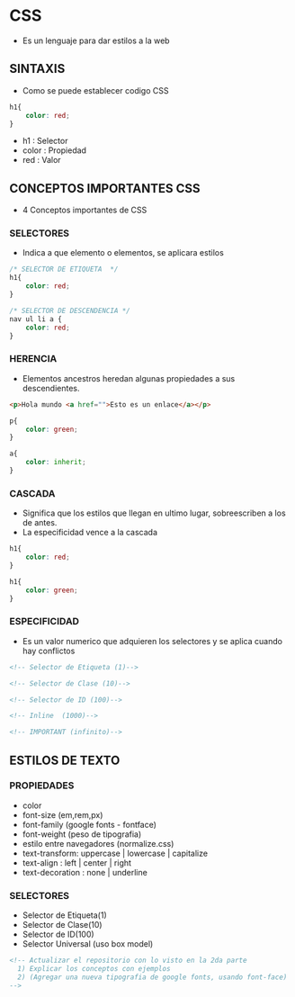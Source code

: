# CSS 

- Es un lenguaje para dar estilos a la web

## SINTAXIS

- Como se puede establecer codigo CSS

```css
h1{
    color: red;
}
```
- h1 : Selector
- color : Propiedad
- red : Valor

## CONCEPTOS IMPORTANTES CSS

- 4 Conceptos importantes de CSS

### SELECTORES

- Indica a que elemento o elementos, se aplicara estilos

```css
/* SELECTOR DE ETIQUETA  */
h1{
    color: red;
}

/* SELECTOR DE DESCENDENCIA */
nav ul li a {
    color: red;
}
```

### HERENCIA

- Elementos ancestros heredan algunas propiedades a sus descendientes.

```html 
<p>Hola mundo <a href="">Esto es un enlace</a></p>
```

```css
p{
    color: green;
}

a{
    color: inherit;
}
```

### CASCADA

- Significa que los estilos que llegan en ultimo lugar, sobreescriben a los de antes.
- La especificidad vence a la cascada

```css
h1{
    color: red;
}

h1{
    color: green;
}
```

### ESPECIFICIDAD

- Es un valor numerico que adquieren los selectores y se aplica cuando hay conflictos

```html
<!-- Selector de Etiqueta (1)-->

<!-- Selector de Clase (10)-->

<!-- Selector de ID (100)-->

<!-- Inline  (1000)-->

<!-- IMPORTANT (infinito)-->
```

## ESTILOS DE TEXTO

### PROPIEDADES

- color
- font-size (em,rem,px)
- font-family (google fonts - fontface)
- font-weight (peso de tipografia)
- estilo entre navegadores (normalize.css)
- text-transform: uppercase | lowercase | capitalize
- text-align : left | center | right
- text-decoration : none | underline

### SELECTORES
- Selector de Etiqueta(1)
- Selector de Clase(10)
- Selector de ID(100)
- Selector Universal (uso box model)

```html
<!-- Actualizar el repositorio con lo visto en la 2da parte
  1) Explicar los conceptos con ejemplos
  2) (Agregar una nueva tipografia de google fonts, usando font-face)
-->
```